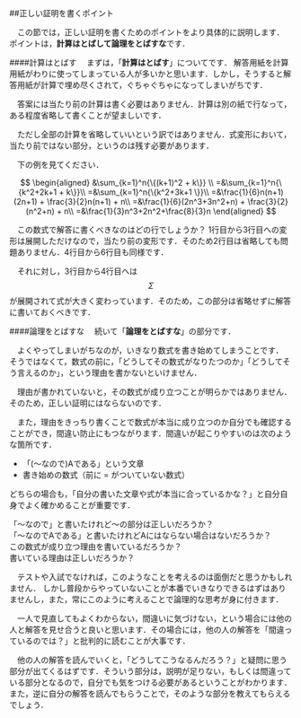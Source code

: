 ##正しい証明を書くポイント

　この節では，正しい証明を書くためのポイントをより具体的に説明します．
ポイントは，**計算はとばして論理をとばすな**です．

####計算はとばす
　まずは，「**計算はとばす**」についてです．
解答用紙を計算用紙がわりに使ってしまっている人が多いかと思います．しかし，そうすると解答用紙が計算で埋め尽くされて，ぐちゃぐちゃになってしまいがちです．

　答案には当たり前の計算は書く必要はありません．計算は別の紙で行なって，ある程度省略して書くことが望ましいです．

　ただし全部の計算を省略していいという訳ではありません．式変形において，当たり前ではない部分，というのは残す必要があります．


　下の例を見てください．

$$
\begin{aligned}
&\sum_{k=1}^n{\{(k+1)^2 + k\}} \\
=&\sum_{k=1}^n{\{k^2+2k+1 + k\}}\\
=&\sum_{k=1}^n{\{k^2+3k+1 \}}\\
=&\frac{1}{6}n(n+1)(2n+1) + \frac{3}{2}n(n+1) + n\\
=&\frac{1}{6}(2n^3+3n^2+n) + \frac{3}{2}(n^2+n) + n\\
=&\frac{1}{3}n^3+2n^2+\frac{8}{3}n
\end{aligned}
$$

　この数式で解答に書くべきなのはどの行でしょうか？ 1行目から3行目への変形は展開しただけなので，当たり前の変形です．そのため2行目は省略しても問題ありません．4行目から6行目も同様です．

　それに対し，3行目から4行目へは$$\Sigma$$ が展開されて式が大きく変わっています．そのため，この部分は省略せずに解答に書いておくべきです．

####論理をとばすな
　続いて「**論理をとばすな**」の部分です．

　よくやってしまいがちなのが，いきなり数式を書き始めてしまうことです．
そうではなくて，数式の前に，「どうしてその数式がなりたつのか」「どうしてそう言えるのか」，という理由を書かないといけません．

　理由が書かれていないと，その数式が成り立つことが明らかではありません．そのため，正しい証明にはならないのです．

　また，理由をきっちり書くことで数式が本当に成り立つのか自分でも確認することができ，間違い防止にもつながります．間違いが起こりやすいのは次のような箇所です．

* 「(〜なので)Aである」という文章
* 書き始めの数式（前に = がついていない数式）

どちらの場合も，「自分の書いた文章や式が本当に合っているかな？」と自分自身でよく確かめることが重要です．  

「〜なので」と書いたけれど〜の部分は正しいだろうか？  
「〜なのでAである」と書いたけれどAにはならない場合はないだろうか？  
この数式が成り立つ理由を書いているだろうか？  
書いている理由は正しいだろうか？

　テストや入試でなければ，このようなことを考えるのは面倒だと思うかもしれません．
しかし普段からやっていないことが本番でいきなりできるはずはありませんし，また，常にこのように考えることで論理的な思考が身に付きます．

　一人で見直してもよくわからない，間違いに気づけない，という場合には他の人と解答を見せ合うと良いと思います．その場合には，他の人の解答を「間違っているのでは？」と批判的に読むことが大事です．

　他の人の解答を読んでいくと，「どうしてこうなるんだろう？」と疑問に思う部分が出てくるはずです．そういう部分は，説明が足りない，もしくは間違っている部分となるので，自分でも気をつける必要があるということがわかります．また，逆に自分の解答を読んでもらうことで，そのような部分を教えてもらえるでしょう．
